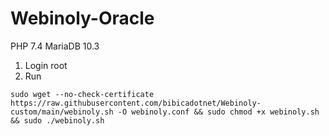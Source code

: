 # Webinoly-Oracle
PHP 7.4
MariaDB 10.3

1. Login root
2. Run
```
sudo wget --no-check-certificate https://raw.githubusercontent.com/bibicadotnet/Webinoly-custom/main/webinoly.sh -O webinoly.conf && sudo chmod +x webinoly.sh && sudo ./webinoly.sh
```
